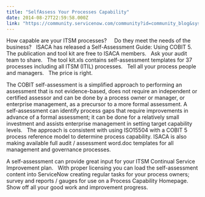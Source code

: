 ```yaml
---
title: "SelfAssess Your Processes Capability"
date: 2014-08-27T22:59:58.000Z
link: "https://community.servicenow.com/community?id=community_blog&sys_id=8fbdeaa9dbd0dbc01dcaf3231f9619d2"
---
```

<p>How capable are your ITSM processes?     Do they meet the needs of the business?   ISACA has released a Self-Assessment Guide: Using COBIT 5.   The publication and tool kit are free to ISACA members.   Ask your audit team to share.   The tool kit.xls contains self-assessment templates for 37 processes including all ITSM (ITIL) processes.   Tell all your process people and managers.   The price is right.</p><p>The COBIT self-assessment is a simplified approach to performing an assessment that is not evidence-based, does not require an independent or certified assessor and can be done by a process owner or manager, or enterprise management, as a precursor to a more formal assessment. A self-assessment can identify process gaps that require improvements in advance of a formal assessment; it can be done for a relatively small investment and assists enterprise management in setting target capability levels.   The approach is consistent with using ISO15504 with a COBIT 5 process reference model to determine process capability. ISACA is also making available full audit / assessment word.doc templates for all management and governance processes. </p><p>A self-assessment can provide great input for your ITSM Continual Service Improvement plan.   With proper licensing you can load the self-assessment content into ServiceNow creating regular tasks for your process owners; survey and reports / gauges for use on a Process Capability Homepage.   Show off all your good work and improvement progress.   </p>